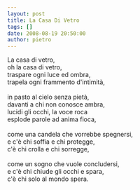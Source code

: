 ```yaml
---
layout: post
title: La Casa Di Vetro
tags: []
date: 2008-08-19 20:50:00
author: pietro
---
```

La casa di vetro,<br/>oh la casa di vetro,<br/>traspare ogni luce ed ombra,<br/>trapela ogni frammento d'intimità,<br/><br/>in pasto al cielo senza pietà,<br/>davanti a chi non conosce ambra,<br/>lucidi gli occhi, la voce roca<br/>esplode parole ad anima fioca,<br/><br/>come una candela che vorrebbe spegnersi,<br/>e c'è chi soffia e chi protegge,<br/>c'è chi crolla e chi sorregge,<br/><br/>come un sogno che vuole concludersi,<br/>e c'è chi chiude gli occhi e spara,<br/>c'è chi solo al mondo spera.
